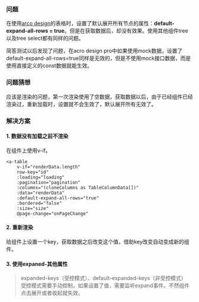 ### 问题

在使用[arco design](https://arco.design/)的表格时，设置了默认展开所有节点的属性：**default-expand-all-rows = true**。但是在获取数据后，却没有效果。使用其他组件tree以及tree select都有同样的问题。

简答测试以后发现了问题，在acro design pro中如果使用mock数据，设置了default-expand-all-rows=true同样是无效的，但是不使用mock接口数据，而是使用直接定义的const数据就能生效。

### 问题猜想

应该是渲染的问题，第一次渲染使用了空数据，获取数据以后，由于已经组件已经渲染过，重新加载时，设置就不会生效了，默认展开所有无效了。

### 解决方案

#### 1. 数据没有加载之前不渲染

在组件上使用v-if。

```
<a-table
    v-if="renderData.length"
    row-key="id"
    :loading="loading"
    :pagination="pagination"
    :columns="(cloneColumns as TableColumnData[])"
    :data="renderData"
    :default-expand-all-rows="true"
    :bordered="false"
    :size="size"
    @page-change="onPageChange"
```

#### 2. 重新渲染

给组件上设置一个key，获取数据之后改变这个值，借助key改变自动变成新的组件。

#### 3. 使用expaned-其他属性

> expanded-keys（受控模式）、default-expanded-keys（非受控模式） 受控模式需要手动控制，如果设置了值，需要监听expand事件。不然组件点击展开或者收起就失效。